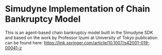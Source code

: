 # Simudyne Implementation of Chain Bankruptcy Model

This is an agent-based chain bankruptcy model built in the Simudyne SDK and based on the work by Professor Izumi at University of Tokyo
publication can be found here: https://link.springer.com/article/10.1007/s42001-019-00041-z


